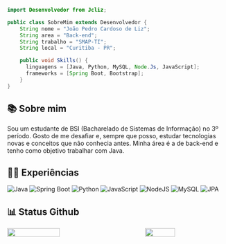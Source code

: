 ```java
import Desenvolvedor from Jcliz;

public class SobreMim extends Desenvolvedor {
    String nome = "João Pedro Cardoso de Liz";
    String area = "Back-end";
    String trabalho = "SMAP-TI";
    String local = "Curitiba - PR";

    public void Skills() {
      linguagens = [Java, Python, MySQL, Node.Js, JavaScript];
      frameworks = [Spring Boot, Bootstrap];
    }
}
```

## 📚 Sobre mim

Sou um estudante de BSI (Bacharelado de Sistemas de Informação) no 3º período. Gosto de me desafiar e, sempre que posso, 
estudar tecnologias novas e conceitos que não conhecia antes. Minha área é a de back-end e tenho como objetivo trabalhar com Java.

## 👨‍💻 Experiências

<div width="49%" height="195px">

![Java](https://img.shields.io/badge/java-%23ED8B00.svg?style=for-the-badge&logo=openjdk&logoColor=white)
![Spring Boot](https://img.shields.io/badge/spring%20boot-%236DB33F.svg?style=for-the-badge&logo=springboot&logoColor=white)
![Python](https://img.shields.io/badge/python-%233776AB.svg?style=for-the-badge&logo=python&logoColor=%23FFD43B)
![JavaScript](https://img.shields.io/badge/javascript-%23323330.svg?style=for-the-badge&logo=javascript&logoColor=%23F7DF1E)
![NodeJS](https://img.shields.io/badge/node.js-6DA55F?style=for-the-badge&logo=node.js&logoColor=white)
![MySQL](https://img.shields.io/badge/mysql-4479A1.svg?style=for-the-badge&logo=mysql&logoColor=white)
![JPA](https://img.shields.io/badge/JPA-%23B4AA77.svg?style=for-the-badge&logo=hibernate&logoColor=white)
<!-- ![MongoDB](https://img.shields.io/badge/MongoDB-%234ea94b.svg?style=for-the-badge&logo=mongodb&logoColor=white) -->

<!-- ## 🎓 Atualmente estou aperfeiçoando meus conhecimentos em:

<div width="50%" height="200px">

![Java](https://img.shields.io/badge/java-%23ED8B00.svg?style=for-the-badge&logo=openjdk&logoColor=white) -->

## 📊 Status Github

<div style="display: flex; justify-content: space-between; align-items: center;">
  <img src="https://github-readme-stats.vercel.app/api?username=Jcliz&show_icons=true&theme=dark" style="width: 49%; height: auto;" />
  <img src="https://github-readme-stats.vercel.app/api/top-langs/?username=Jcliz&layout=compact&theme=dark" style="width: 37%; height: auto;" />
</div>
